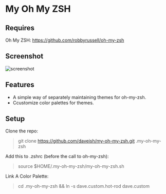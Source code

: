 My Oh My ZSH
============

Requires
--------
Oh My ZSH: https://github.com/robbyrussell/oh-my-zsh

Screenshot
----------
![screenshot](https://github.com/daveish/my-oh-my-zsh/blob/master/screenshot.png)

Features
--------
- A simple way of separately maintaining themes for oh-my-zsh.
- Ccustomize color palettes for themes.

Setup
-----

Clone the repo:
> git clone https://github.com/daveish/my-oh-my-zsh.git .my-oh-my-zsh

Add this to .zshrc (before the call to oh-my-zsh):
> source $HOME/.my-oh-my-zsh/my-oh-my-zsh.sh

Link A Color Palette:
> cd .my-oh-my-zsh && ln -s dave.custom.hot-rod dave.custom

